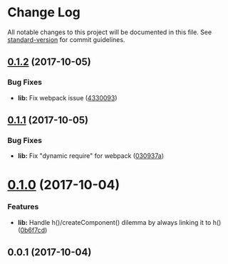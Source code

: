 # Change Log

All notable changes to this project will be documented in this file. See [standard-version](https://github.com/conventional-changelog/standard-version) for commit guidelines.

<a name="0.1.2"></a>
## [0.1.2](https://github.com/rand0me/any-component/compare/v0.1.1...v0.1.2) (2017-10-05)


### Bug Fixes

* **lib:** Fix webpack issue ([4330093](https://github.com/rand0me/any-component/commit/4330093))



<a name="0.1.1"></a>
## [0.1.1](https://github.com/rand0me/any-component/compare/v0.1.0...v0.1.1) (2017-10-05)


### Bug Fixes

* **lib:** Fix "dynamic require" for webpack ([030937a](https://github.com/rand0me/any-component/commit/030937a))



<a name="0.1.0"></a>
# [0.1.0](https://github.com/rand0me/any-component/compare/v0.0.1...v0.1.0) (2017-10-04)


### Features

* **lib:** Handle h()/createComponent() dilemma by always linking it to h() ([0b6f7cd](https://github.com/rand0me/any-component/commit/0b6f7cd))



<a name="0.0.1"></a>
## 0.0.1 (2017-10-04)
